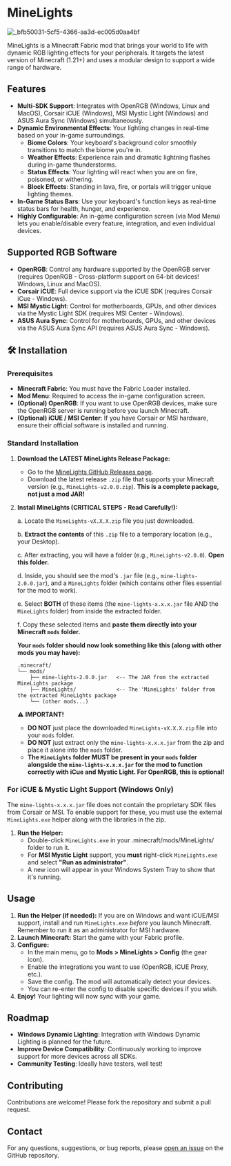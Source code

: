 # MineLights
![_bfb50031-5cf5-4366-aa3d-ec005d0aa4bf](https://github.com/user-attachments/assets/d2a078e4-f7f1-43cf-b03e-b1b6142b6fd8)

MineLights is a Minecraft Fabric mod that brings your world to life with dynamic RGB lighting effects for your peripherals. It targets the latest version of Minecraft (1.21+) and uses a modular design to support a wide range of hardware.

## Features

- **Multi-SDK Support**: Integrates with OpenRGB (Windows, Linux and MacOS), Corsair iCUE (Windows), MSI Mystic Light (Windows) and ASUS Aura Sync (Windows) simultaneously.
- **Dynamic Environmental Effects**: Your lighting changes in real-time based on your in-game surroundings.
  - **Biome Colors**: Your keyboard's background color smoothly transitions to match the biome you're in.
  - **Weather Effects**: Experience rain and dramatic lightning flashes during in-game thunderstorms.
  - **Status Effects**: Your lighting will react when you are on fire, poisoned, or withering.
  - **Block Effects**: Standing in lava, fire, or portals will trigger unique lighting themes.
- **In-Game Status Bars**: Use your keyboard's function keys as real-time status bars for health, hunger, and experience.
- **Highly Configurable**: An in-game configuration screen (via Mod Menu) lets you enable/disable every feature, integration, and even individual devices.

## Supported RGB Software
- **OpenRGB**: Control any hardware supported by the OpenRGB server (requires OpenRGB - Cross-platform support on 64-bit devices! Windows, Linux and MacOS).
- **Corsair iCUE**: Full device support via the iCUE SDK (requires Corsair iCue - Windows).
- **MSI Mystic Light**: Control for motherboards, GPUs, and other devices via the Mystic Light SDK (requires MSI Center - Windows).
- **ASUS Aura Sync**: Control for motherboards, GPUs, and other devices via the ASUS Aura Sync API (requires ASUS Aura Sync - Windows).

## 🛠️ Installation

### Prerequisites
- **Minecraft Fabric**: You must have the Fabric Loader installed.
- **Mod Menu**: Required to access the in-game configuration screen.
- **(Optional) OpenRGB**: If you want to use OpenRGB devices, make sure the OpenRGB server is running before you launch Minecraft.
- **(Optional) iCUE / MSI Center**: If you have Corsair or MSI hardware, ensure their official software is installed and running.

### Standard Installation
1.  **Download the LATEST MineLights Release Package:**
    *   Go to the [MineLights GitHub Releases page](https://github.com/megabytesme/MineLights/releases).
    *   Download the latest release `.zip` file that supports your Minecraft version (e.g., `MineLights-v2.0.0.zip`). **This is a complete package, not just a mod JAR!**

2.  **Install MineLights (CRITICAL STEPS - Read Carefully!):**

    a.  Locate the `MineLights-vX.X.X.zip` file you just downloaded.

    b.  **Extract the contents** of this `.zip` file to a temporary location (e.g., your Desktop).

    c.  After extracting, you will have a folder (e.g., `MineLights-v2.0.0`). **Open this folder.**

    d.  Inside, you should see the mod's `.jar` file (e.g., `mine-lights-2.0.0.jar`), and a `MineLights` folder (which contains other files essential for the mod to work).
   
    e.  Select **BOTH** of these items (the `mine-lights-x.x.x.jar` file AND the `MineLights` folder) from inside the extracted folder.
    
    f.  Copy these selected items and **paste them directly into your Minecraft `mods` folder.**

    **Your `mods` folder should now look something like this (along with other mods you may have):**
    ```
    .minecraft/
    └── mods/
        ├── mine-lights-2.0.0.jar   <-- The JAR from the extracted MineLights package
        ├── MineLights/             <-- The 'MineLights' folder from the extracted MineLights package
        └── (other mods...)
    ```

    ⚠️ **IMPORTANT!**
    *   **DO NOT** just place the downloaded `MineLights-vX.X.X.zip` file into your `mods` folder.
    *   **DO NOT** just extract only the `mine-lights-x.x.x.jar` from the zip and place it alone into the `mods` folder.
    *   **The `MineLights` folder MUST be present in your `mods` folder alongside the `mine-lights-x.x.x.jar` for the mod to function correctly with iCue and Mystic Light. For OpenRGB, this is optional!**

### For iCUE & Mystic Light Support (Windows Only)
The `mine-lights-x.x.x.jar` file does not contain the proprietary SDK files from Corsair or MSI. To enable support for these, you must use the external `MineLights.exe` helper along with the libraries in the zip.
1.  **Run the Helper:**
    -   Double-click `MineLights.exe` in your .minecraft/mods/MineLights/ folder to run it.
    -   For **MSI Mystic Light** support, you **must** right-click `MineLights.exe` and select **"Run as administrator"**.
    -   A new icon will appear in your Windows System Tray to show that it's running.

## Usage

1. **Run the Helper (if needed):** If you are on Windows and want iCUE/MSI support, install and run `MineLights.exe` *before* you launch Minecraft. Remember to run it as an administrator for MSI hardware.
2. **Launch Minecraft:** Start the game with your Fabric profile.
3. **Configure:**
   - In the main menu, go to **Mods > MineLights > Config** (the gear icon).
   - Enable the integrations you want to use (OpenRGB, iCUE Proxy, etc.).
   - Save the config. The mod will automatically detect your devices.
   - You can re-enter the config to disable specific devices if you wish.
4. **Enjoy!** Your lighting will now sync with your game.

## Roadmap

- **Windows Dynamic Lighting**: Integration with Windows Dynamic Lighting is planned for the future.
- **Improve Device Compatibility**: Continuously working to improve support for more devices across all SDKs.
- **Community Testing**: Ideally have testers, well test!

## Contributing

Contributions are welcome! Please fork the repository and submit a pull request.

## Contact

For any questions, suggestions, or bug reports, please [open an issue](https://github.com/megabytesme/MineLights/issues) on the GitHub repository.
